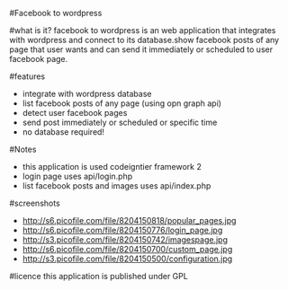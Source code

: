 #Facebook to wordpress

#what is it?
facebook to wordpress is an web application that integrates with wordpress and connect to its database.show facebook posts of any page that user wants and can send it immediately or scheduled to user facebook page.

#features
* integrate with wordpress database
* list facebook posts of any page (using opn graph api)
* detect user facebook pages
* send post immediately or scheduled or specific time
* no database required!

#Notes
* this application is used codeigntier framework 2
* login page uses api/login.php 
* list facebook posts and images uses api/index.php

#screenshots
* http://s6.picofile.com/file/8204150818/popular_pages.jpg
* http://s6.picofile.com/file/8204150776/login_page.jpg
* http://s3.picofile.com/file/8204150742/imagespage.jpg
* http://s6.picofile.com/file/8204150700/custom_page.jpg
* http://s3.picofile.com/file/8204150500/configuration.jpg

#licence
this application is published under GPL
